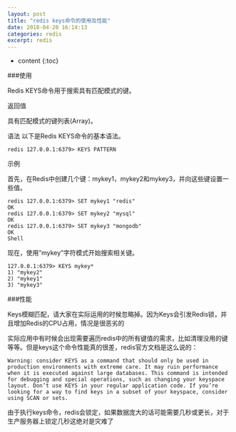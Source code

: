 ```yaml
---
layout: post
title: "redis keys命令的使用及性能"
date: 2018-04-20 16:14:13
categories: redis 
excerpt: redis
---
```


* content
{:toc}

###使用

Redis KEYS命令用于搜索具有匹配模式的键。

返回值

具有匹配模式的键列表(Array)。

语法
以下是Redis KEYS命令的基本语法。

	redis 127.0.0.1:6379> KEYS PATTERN


示例

首先，在Redis中创建几个键：mykey1，mykey2和mykey3，并向这些键设置一些值。

	redis 127.0.0.1:6379> SET mykey1 "redis"
	OK 
	redis 127.0.0.1:6379> SET mykey2 "mysql"
	OK 
	redis 127.0.0.1:6379> SET mykey3 "mongodb"
	OK
	Shell

现在，使用”mykey”字符模式开始搜索相关键。

	127.0.0.1:6379> KEYS mykey*
	1) "mykey2"
	2) "mykey1"
	3) "mykey3"

###性能

Keys模糊匹配，请大家在实际运用的时候忽略掉。因为Keys会引发Redis锁，并且增加Redis的CPU占用，情况是很恶劣的

实际应用中有时候会出现需要遍历redis中的所有键值的需求，比如清理没用的键等等。但是keys这个命令性能真的很差，redis官方文档是这么说的：

	Warning: consider KEYS as a command that should only be used in production environments with extreme care. It may ruin performance when it is executed against large databases. This command is intended for debugging and special operations, such as changing your keyspace layout. Don’t use KEYS in your regular application code. If you’re looking for a way to find keys in a subset of your keyspace, consider using SCAN or sets.

由于执行keys命令，redis会锁定，如果数据庞大的话可能需要几秒或更长，对于生产服务器上锁定几秒这绝对是灾难了


